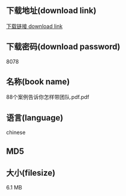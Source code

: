 ## 下载地址(download link)
[下载链接 download link](https://tutu365.netlify.app/?s=88%E4%B8%AA%E6%A1%88%E4%BE%8B%E5%91%8A%E8%AF%89%E4%BD%A0%E6%80%8E%E6%A0%B7%E5%B8%A6%E5%9B%A2%E9%98%9F.pdf)

## 下载密码(download password)
8078

## 名称(book name)
88个案例告诉你怎样带团队.pdf.pdf

## 语言(language)
chinese

## MD5


## 大小(filesize)
6.1 MB
